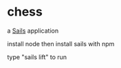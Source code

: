 # chess

a [Sails](http://sailsjs.org) application

install node
then install sails with npm

type "sails lift" to run
